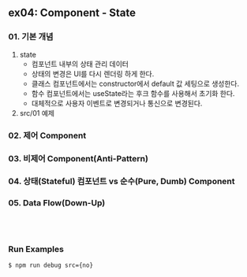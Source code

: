 ## ex04: Component - State

### 01. 기본 개념
1. state
   - 컴포넌트 내부의 상태 관리 데이터
   - 상태의 변경은 UI를 다시 렌더링 하게 한다.
   - 클래스 컴포넌트에서는 constructor에서 default 값 세팅으로 생성한다.
   - 함수 컴포넌트에서는 useState라는 후크 함수를 사용해서 초기화 한다.
   - 대체적으로 사용자 이벤트로 변경되거나 통신으로 변경된다.
2. src/01 예제


### 02. 제어 Component
### 03. 비제어 Component(Anti-Pattern)
### 04. 상태(Stateful) 컴포넌트 vs 순수(Pure, Dumb) Component
### 05. Data Flow(Down-Up)

<br/><br/>

### Run Examples
```bash
$ npm run debug src={no}
```